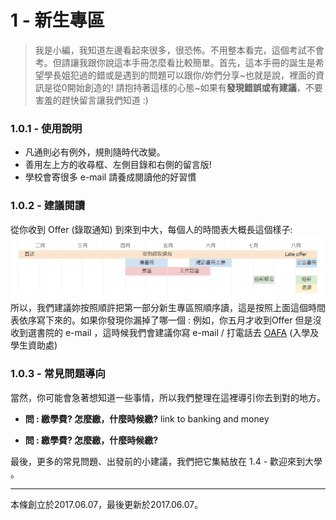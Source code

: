 # 1 - 新生專區

> 我是小編，我知道左邊看起來很多，很恐怖。不用整本看完，這個考試不會考。但請讓我跟你說這本手冊怎麼看比較簡單。首先，這本手冊的誕生是希望學長姐犯過的錯或是遇到的問題可以跟你/妳們分享~也就是說，裡面的資訊是從0開始創造的! 請抱持著這樣的心態~如果有**發現錯誤或有建議**，不要害羞的趕快留言讓我們知道 :\)

### 1.0.1 - 使用說明

* 凡通則必有例外，規則隨時代改變。
* 善用左上方的收尋框、左側目錄和右側的留言版!
* 學校會寄很多 e-mail 請養成閱讀他的好習慣

### 1.0.2 - 建議閱讀

從你收到 Offer \(錄取通知\) 到來到中大，每個人的時間表大概長這個樣子:![](/assets/timeline_.png)所以，我們建議妳按照順許把第一部分新生專區照順序讀，這是按照上面這個時間表依序寫下來的。如果你發現你漏掉了哪一個 : 例如，你五月才收到Offer 但是沒收到選書院的 e-mail ，這時候我們會建議你寫 e-mail / 打電話去 [OAFA](https://www.oafa.cuhk.edu.hk/) \(入學及學生資助處\)

### 1.0.3 - 常見問題導向

當然，你可能會急著想知道一些事情，所以我們整理在這裡導引你去到對的地方。

* **問 : 繳學費? 怎麼繳，什麼時候繳?**
  link to banking and money

* **問 : 繳學費? 怎麼繳，什麼時候繳?**

最後，更多的常見問題、出發前的小建議，我們把它集結放在 1.4 - 歡迎來到大學 。



---

本條創立於2017.06.07，最後更新於2017.06.07。



